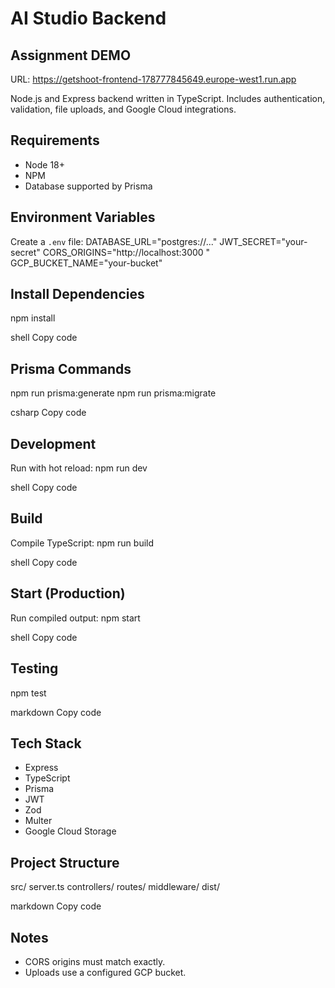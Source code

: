# AI Studio Backend

## Assignment DEMO

URL: https://getshoot-frontend-178777845649.europe-west1.run.app

Node.js and Express backend written in TypeScript. Includes authentication, validation, file uploads, and Google Cloud integrations.

## Requirements

- Node 18+
- NPM
- Database supported by Prisma

## Environment Variables

Create a `.env` file:
DATABASE_URL="postgres://..."
JWT_SECRET="your-secret"
CORS_ORIGINS="http://localhost:3000
"
GCP_BUCKET_NAME="your-bucket"

## Install Dependencies

npm install

shell
Copy code

## Prisma Commands

npm run prisma:generate
npm run prisma:migrate

csharp
Copy code

## Development

Run with hot reload:
npm run dev

shell
Copy code

## Build

Compile TypeScript:
npm run build

shell
Copy code

## Start (Production)

Run compiled output:
npm start

shell
Copy code

## Testing

npm test

markdown
Copy code

## Tech Stack

- Express
- TypeScript
- Prisma
- JWT
- Zod
- Multer
- Google Cloud Storage

## Project Structure

src/
server.ts
controllers/
routes/
middleware/
dist/

markdown
Copy code

## Notes

- CORS origins must match exactly.
- Uploads use a configured GCP bucket.
